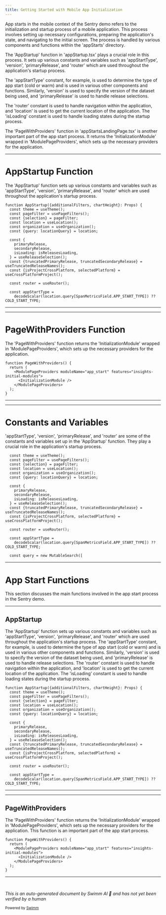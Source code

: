 ```yaml
---
title: Getting Started with Mobile App Initialization
---
```

App starts in the mobile context of the Sentry demo refers to the initialization and startup process of a mobile application. This process involves setting up necessary configurations, preparing the application's state, and navigating to the initial screen. The process is handled by various components and functions within the 'appStarts' directory.

The 'AppStartup' function in 'appStartup.tsx' plays a crucial role in this process. It sets up various constants and variables such as 'appStartType', 'version', 'primaryRelease', and 'router' which are used throughout the application's startup process.

The 'appStartType' constant, for example, is used to determine the type of app start (cold or warm) and is used in various other components and functions. Similarly, 'version' is used to specify the version of the dataset being used, and 'primaryRelease' is used to handle release selections.

The 'router' constant is used to handle navigation within the application, and 'location' is used to get the current location of the application. The 'isLoading' constant is used to handle loading states during the startup process.

The 'PageWithProviders' function in 'appStartsLandingPage.tsx' is another important part of the app start process. It returns the 'InitializationModule' wrapped in 'ModulePageProviders', which sets up the necessary providers for the application.

<SwmSnippet path="/static/app/views/insights/mobile/appStarts/components/appStartup.tsx" line="46">

---

# AppStartup Function

The 'AppStartup' function sets up various constants and variables such as 'appStartType', 'version', 'primaryRelease', and 'router' which are used throughout the application's startup process.

```tsx
function AppStartup({additionalFilters, chartHeight}: Props) {
  const theme = useTheme();
  const pageFilter = usePageFilters();
  const {selection} = pageFilter;
  const location = useLocation();
  const organization = useOrganization();
  const {query: locationQuery} = location;

  const {
    primaryRelease,
    secondaryRelease,
    isLoading: isReleasesLoading,
  } = useReleaseSelection();
  const {truncatedPrimaryRelease, truncatedSecondaryRelease} = useTruncatedReleaseNames();
  const {isProjectCrossPlatform, selectedPlatform} = useCrossPlatformProject();

  const router = useRouter();

  const appStartType =
    decodeScalar(location.query[SpanMetricsField.APP_START_TYPE]) ?? COLD_START_TYPE;

```

---

</SwmSnippet>

<SwmSnippet path="/static/app/views/insights/mobile/appStarts/views/appStartsLandingPage.tsx" line="25">

---

# PageWithProviders Function

The 'PageWithProviders' function returns the 'InitializationModule' wrapped in 'ModulePageProviders', which sets up the necessary providers for the application.

```tsx
function PageWithProviders() {
  return (
    <ModulePageProviders moduleName="app_start" features="insights-initial-modules">
      <InitializationModule />
    </ModulePageProviders>
  );
}
```

---

</SwmSnippet>

<SwmSnippet path="/static/app/views/insights/mobile/appStarts/components/appStartup.tsx" line="47">

---

# Constants and Variables

'appStartType', 'version', 'primaryRelease', and 'router' are some of the constants and variables set up in the 'AppStartup' function. They play a crucial role in the application's startup process.

```tsx
  const theme = useTheme();
  const pageFilter = usePageFilters();
  const {selection} = pageFilter;
  const location = useLocation();
  const organization = useOrganization();
  const {query: locationQuery} = location;

  const {
    primaryRelease,
    secondaryRelease,
    isLoading: isReleasesLoading,
  } = useReleaseSelection();
  const {truncatedPrimaryRelease, truncatedSecondaryRelease} = useTruncatedReleaseNames();
  const {isProjectCrossPlatform, selectedPlatform} = useCrossPlatformProject();

  const router = useRouter();

  const appStartType =
    decodeScalar(location.query[SpanMetricsField.APP_START_TYPE]) ?? COLD_START_TYPE;

  const query = new MutableSearch([
```

---

</SwmSnippet>

# App Start Functions

This section discusses the main functions involved in the app start process in the Sentry demo.

<SwmSnippet path="/static/app/views/insights/mobile/appStarts/components/appStartup.tsx" line="46">

---

## AppStartup

The 'AppStartup' function sets up various constants and variables such as 'appStartType', 'version', 'primaryRelease', and 'router' which are used throughout the application's startup process. The 'appStartType' constant, for example, is used to determine the type of app start (cold or warm) and is used in various other components and functions. Similarly, 'version' is used to specify the version of the dataset being used, and 'primaryRelease' is used to handle release selections. The 'router' constant is used to handle navigation within the application, and 'location' is used to get the current location of the application. The 'isLoading' constant is used to handle loading states during the startup process.

```tsx
function AppStartup({additionalFilters, chartHeight}: Props) {
  const theme = useTheme();
  const pageFilter = usePageFilters();
  const {selection} = pageFilter;
  const location = useLocation();
  const organization = useOrganization();
  const {query: locationQuery} = location;

  const {
    primaryRelease,
    secondaryRelease,
    isLoading: isReleasesLoading,
  } = useReleaseSelection();
  const {truncatedPrimaryRelease, truncatedSecondaryRelease} = useTruncatedReleaseNames();
  const {isProjectCrossPlatform, selectedPlatform} = useCrossPlatformProject();

  const router = useRouter();

  const appStartType =
    decodeScalar(location.query[SpanMetricsField.APP_START_TYPE]) ?? COLD_START_TYPE;

```

---

</SwmSnippet>

<SwmSnippet path="/static/app/views/insights/mobile/appStarts/views/appStartsLandingPage.tsx" line="25">

---

## PageWithProviders

The 'PageWithProviders' function returns the 'InitializationModule' wrapped in 'ModulePageProviders', which sets up the necessary providers for the application. This function is an important part of the app start process.

```tsx
function PageWithProviders() {
  return (
    <ModulePageProviders moduleName="app_start" features="insights-initial-modules">
      <InitializationModule />
    </ModulePageProviders>
  );
}
```

---

</SwmSnippet>

&nbsp;

*This is an auto-generated document by Swimm AI 🌊 and has not yet been verified by a human*

<SwmMeta version="3.0.0" repo-id="Z2l0aHViJTNBJTNBc2VudHJ5LWRlbW8lM0ElM0FTd2ltbS1EZW1v" repo-name="sentry-demo" doc-type="overview"><sup>Powered by [Swimm](/)</sup></SwmMeta>
